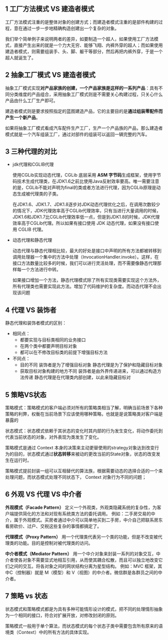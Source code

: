 ## 1 工厂方法模式 VS 建造者模式

工厂方法模式注重的是整体对象的创建方式；而建造者模式注重的是部件构建的过程，意在通过一步一步地精确构造创建出一个复杂的对象。

我们举个简单例子来说明两者的差异，如要制造一个超人，如果使用工厂方法模式，直接产生出来的就是一个力大无穷、能够飞翔、内裤外穿的超人；而如果使用建造者模式，则需要组装手、头、脚、躯干等部分，然后再把内裤外穿，于是一个超人就诞生了。

## 2 抽象工厂模式 VS 建造者模式

抽象工厂模式实现**对产品家族的创建，一个产品家族是这样的一系列产品**：具有不同分类维度的产品组合，采用抽象工厂模式则是不需要关心构建过程，只关心什么产品由什么工厂生产即可。

建造者模式则是要求按照指定的蓝图建造产品，它的主要目的是**通过组装零配件而产生一个新产品**。

如果将抽象工厂模式看成汽车配件生产工厂，生产一个产品族的产品，那么建造者模式就是一个汽车组装工厂，通过对部件的组装可以返回一辆完整的汽车。

## 3 三种代理的对比

- jdk代理和CGLIB代理

  使用CGLib实现动态代理，CGLib 底层采用 **ASM 字节码**生成框架，使用字节码技术生成代理类，在JDK1.6之前比使用Java反射效率要高。唯一需要注意的是，CGLib不能对声明为final的类或者方法进行代理，因为CGLib原理是动态生成被代理类的子类。

  在JDK1.6、JDK1.7、JDK1.8逐步对JDK动态代理优化之后，在调用次数较少的情况下，JDK代理效率高于CGLib代理效率，只有当进行大量调用的时候，JDK1.6和JDK1.7比CGLib代理效率低一点，但是到JDK1.8的时候，JDK代理效率高于CGLib代理。所以如果有接口使用 JDK 动态代理，如果没有接口使用 CGLIB 代理。

- 动态代理和静态代理

  动态代理与静态代理相比较，最大的好处是接口中声明的所有方法都被转移到调用处理器一个集中的方法中处理（InvocationHandler.invoke）。这样，在接口方法数量比较多的时候，我们可以进行灵活处理，而不需要像静态代理那样每一个方法进行中转。

  如果接口增加一个方法，静态代理模式除了所有实现类需要实现这个方法外，所有代理类也需要实现此方法。增加了代码维护的复杂度。而动态代理不会出现该问题

## 4 代理 VS 装饰者

静态代理和装饰者模式的区别：

- 相同点：
  - 都要实现与目标类相同的业务接口
  - 在两个类中都要声明目标对象
  - 都可以在不修改目标类的前提下增强目标方法
- 不同点：
  - 目的不同 装饰者是为了增强目标对象 静态代理是为了保护和隐藏目标对象
  - 获取目标对象构建的地方不同 装饰者是由外界传递进来，可以通过构造方法传递 静态代理是在代理类内部创建，以此来隐藏目标对

## 5 策略VS状态

策略模式：策略模式的客户端必须对所有的策略类相当了解，明确当前场景下各种策略的利弊，权衡在当前场景下应该使用哪种策略，也就是是说策略类对客户端是暴露的

状态模式：状态模式依赖于其状态的变化时其内部的行为发生变化，将动作委托到代表当前状态的对象，对外表现为类发生了变化。

策略模式是通过 Context 本身的决策来主动更替使用的strategy对象达到改变行为的目的，状态模式通过**状态转移**来被动的更改当前的State对象，状态的改变发生在运行时。

策略模式提前封装一组可以互相替代的算法族，根据需要动态的选择合适的一个来处理问题，而状态模式处理不同状态下， Context 对象行为不同的问题；

## 6 外观 VS 代理 VS 中介者

**外观模式（Facade Pattern）**
定义一个外观类，外观类隐藏系统的复杂性，为客户端提供简化的方法和对现有系统类方法的委托调用。
例如：二手房交易的中介，属于外观模式。买房者通过中介可以简单地买到二手房，中介自己把联系房东看房砍价、过户、交税这些复杂的事情都搞定了。

**代理模式（Proxy Pattern）**
用一个代理类代表另一个类的功能，但是不改变被代理类的功能。目的是控制对被代理类的访问。

**中介者模式（Mediator Pattern）**
用一个中介对象来封装一系列的对象交互，中介者使各对象不需要显式地相互引用，从而使其耦合松散，而且可以独立地改变它们之间的交互。将各对象之间的网状结构分离为星型结构。
例如：MVC 框架，其中C（控制器）就是 M（模型）和 V（视图）的中介者。微信群是各群员之间的中介者。

## 7 策略 vs 状态

状态模式和策略模式都是为具有多种可能情形设计的模式，把不同的处理情形抽象为一个相同的接口，符合对扩展开放，对修改封闭的原则。

策略模式一般用于单个算法，而状态模式的每个状态子类中需要包含所有原来的语境类（Context）中的所有方法的具体实现。

